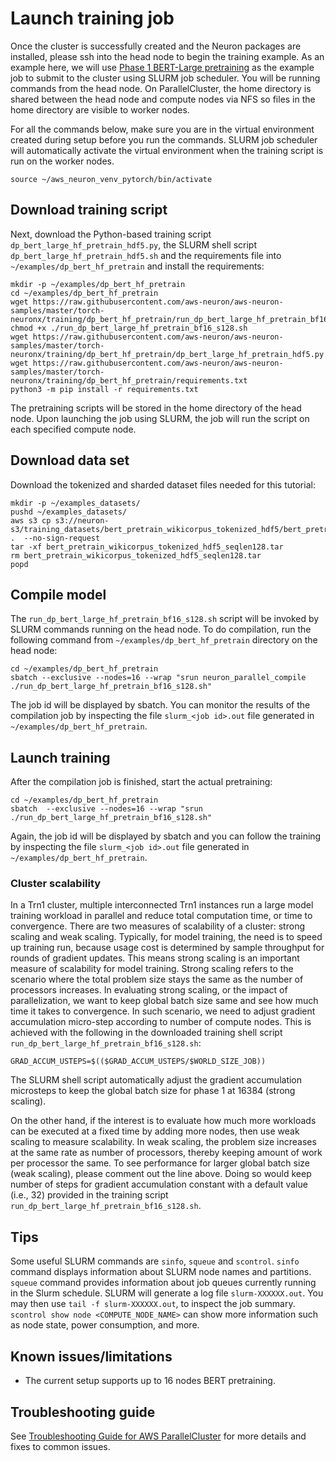# Launch training job
Once the cluster is successfully created and the Neuron packages are installed, please ssh into the head node to begin the training example. As an example here, we will use [Phase 1 BERT-Large pretraining](https://awsdocs-neuron.readthedocs-hosted.com/en/latest/frameworks/torch/torch-neuronx/tutorials/training/bert.html#phase-1-bert-large-pretrainingg) as the example job to submit to the cluster using SLURM job scheduler. You will be running commands from the head node. On ParallelCluster, the home directory is shared between the head node and compute nodes via NFS so files in the home directory are visible to worker nodes.

For all the commands below, make sure you are in the virtual environment created during setup before you run the commands. SLURM job scheduler will automatically activate the virtual environment when the training script is run on the worker nodes.

```
source ~/aws_neuron_venv_pytorch/bin/activate
```

## Download training script
Next, download the Python-based training script `dp_bert_large_hf_pretrain_hdf5.py`, the SLURM shell script `dp_bert_large_hf_pretrain_hdf5.sh` and the requirements file into `~/examples/dp_bert_hf_pretrain` and install the requirements:
```
mkdir -p ~/examples/dp_bert_hf_pretrain
cd ~/examples/dp_bert_hf_pretrain
wget https://raw.githubusercontent.com/aws-neuron/aws-neuron-samples/master/torch-neuronx/training/dp_bert_hf_pretrain/run_dp_bert_large_hf_pretrain_bf16_s128.sh
chmod +x ./run_dp_bert_large_hf_pretrain_bf16_s128.sh
wget https://raw.githubusercontent.com/aws-neuron/aws-neuron-samples/master/torch-neuronx/training/dp_bert_hf_pretrain/dp_bert_large_hf_pretrain_hdf5.py
wget https://raw.githubusercontent.com/aws-neuron/aws-neuron-samples/master/torch-neuronx/training/dp_bert_hf_pretrain/requirements.txt
python3 -m pip install -r requirements.txt
```

The pretraining scripts will be stored in the home directory of the head node. Upon launching the job using SLURM, the job will run the script on each specified compute node.

## Download data set

Download the tokenized and sharded dataset files needed for this tutorial:

```
mkdir -p ~/examples_datasets/
pushd ~/examples_datasets/
aws s3 cp s3://neuron-s3/training_datasets/bert_pretrain_wikicorpus_tokenized_hdf5/bert_pretrain_wikicorpus_tokenized_hdf5_seqlen128.tar .  --no-sign-request
tar -xf bert_pretrain_wikicorpus_tokenized_hdf5_seqlen128.tar
rm bert_pretrain_wikicorpus_tokenized_hdf5_seqlen128.tar
popd
```

## Compile model
The `run_dp_bert_large_hf_pretrain_bf16_s128.sh` script will be invoked by SLURM commands running on the head node. To do compilation, run the following command from `~/examples/dp_bert_hf_pretrain` directory on the head node:

```
cd ~/examples/dp_bert_hf_pretrain
sbatch --exclusive --nodes=16 --wrap "srun neuron_parallel_compile ./run_dp_bert_large_hf_pretrain_bf16_s128.sh"
```

The job id will be displayed by sbatch. You can monitor the results of the compilation job by inspecting the file `slurm_<job id>.out` file generated in `~/examples/dp_bert_hf_pretrain`.

## Launch training
After the compilation job is finished, start the actual pretraining:

```
cd ~/examples/dp_bert_hf_pretrain
sbatch  --exclusive --nodes=16 --wrap "srun ./run_dp_bert_large_hf_pretrain_bf16_s128.sh"
```

Again, the job id will be displayed by sbatch and you can follow the training by inspecting the file `slurm_<job id>.out` file generated in `~/examples/dp_bert_hf_pretrain`.

### Cluster scalability

In a Trn1 cluster, multiple interconnected Trn1 instances run a large model training workload in parallel and reduce total computation time, or time to convergence. There are two measures of scalability of a cluster: strong scaling and weak scaling. Typically, for model training, the need is to speed up training run, because usage cost is determined by sample throughput for rounds of gradient updates. This means strong scaling is an important measure of scalability for model training. Strong scaling refers to the scenario where the total problem size stays the same as the number of processors increases. In evaluating strong scaling, or the impact of parallelization, we want to keep global batch size same and see how much time it takes to convergence. In such scenario, we need to adjust gradient accumulation micro-step according to number of compute nodes. This is achieved with the following in the downloaded training shell script `run_dp_bert_large_hf_pretrain_bf16_s128.sh`:

```
GRAD_ACCUM_USTEPS=$(($GRAD_ACCUM_USTEPS/$WORLD_SIZE_JOB))
```

The SLURM shell script automatically adjust the gradient accumulation microsteps to keep the global batch size for phase 1 at 16384 (strong scaling).

On the other hand, if the interest is to evaluate how much more workloads can be executed at a fixed time by adding more nodes, then use weak scaling to measure scalability. In weak scaling, the problem size increases at the same rate as number of processors, thereby keeping amount of work per processor the same. To see performance for larger global batch size (weak scaling), please comment out the line above. Doing so would keep number of steps for gradient accumulation constant with a default value (i.e., 32) provided in the training script `run_dp_bert_large_hf_pretrain_bf16_s128.sh`.

## Tips

Some useful SLURM commands are `sinfo`,  `squeue` and `scontrol`. `sinfo` command displays information about SLURM node names and partitions. `squeue` command provides information about job queues currently running in the Slurm schedule. SLURM will generate a log file `slurm-XXXXXX.out`. You may then use `tail -f slurm-XXXXXX.out`, to inspect the job summary. `scontrol show node <COMPUTE_NODE_NAME>` can show more information such as node state, power consumption, and more.


## Known issues/limitations

- The current setup supports up to 16 nodes BERT pretraining.

## Troubleshooting guide

See [Troubleshooting Guide for AWS ParallelCluster](https://docs.aws.amazon.com/parallelcluster/latest/ug/troubleshooting-v3.html) for more details and fixes to common issues.
